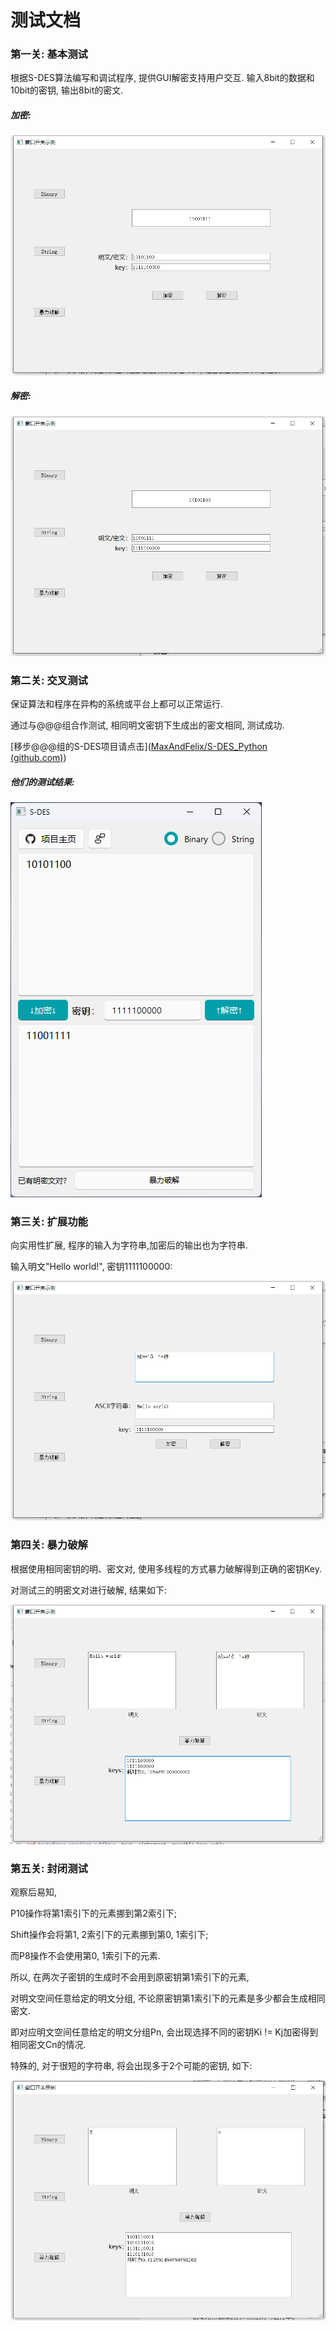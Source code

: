 # 测试文档

### 第一关: 基本测试

根据S-DES算法编写和调试程序, 提供GUI解密支持用户交互. 输入8bit的数据和10bit的密钥, 输出8bit的密文. 

##### 加密:

![S-DES/pngs/1_1.png at main · DeusExMachina2/S-DES (github.com)](https://github.com/DeusExMachina2/S-DES/blob/main/pngs/1_1.png)

##### 解密:

![S-DES/pngs/1_2.png at main · DeusExMachina2/S-DES (github.com)](https://github.com/DeusExMachina2/S-DES/blob/main/pngs/1_2.png)

### 第二关: 交叉测试

保证算法和程序在异构的系统或平台上都可以正常运行.

通过与@@@组合作测试, 相同明文密钥下生成出的密文相同, 测试成功.

[移步@@@组的S-DES项目请点击]([MaxAndFelix/S-DES_Python (github.com)](https://github.com/MaxAndFelix/S-DES_Python))

##### 他们的测试结果:

![S-DES/pngs/2.png at main · DeusExMachina2/S-DES (github.com)](https://github.com/DeusExMachina2/S-DES/blob/main/pngs/2.png)

### 第三关: 扩展功能

向实用性扩展, 程序的输入为字符串,加密后的输出也为字符串.

输入明文"Hello world!", 密钥1111100000:

![S-DES/pngs/3.png at main · DeusExMachina2/S-DES (github.com)](https://github.com/DeusExMachina2/S-DES/blob/main/pngs/3.png)

### 第四关: 暴力破解

根据使用相同密钥的明、密文对, 使用多线程的方式暴力破解得到正确的密钥Key.

对测试三的明密文对进行破解, 结果如下: 

![S-DES/pngs/4.png at main · DeusExMachina2/S-DES (github.com)](https://github.com/DeusExMachina2/S-DES/blob/main/pngs/4.png)

### 第五关: 封闭测试

观察后易知,

P10操作将第1索引下的元素挪到第2索引下;

Shift操作会将第1, 2索引下的元素挪到第0, 1索引下;

而P8操作不会使用第0, 1索引下的元素.

所以, 在两次子密钥的生成时不会用到原密钥第1索引下的元素,

对明文空间任意给定的明文分组, 不论原密钥第1索引下的元素是多少都会生成相同密文.

即对应明文空间任意给定的明文分组Pn, 会出现选择不同的密钥Ki != Kj加密得到相同密文Cn的情况.

特殊的, 对于很短的字符串, 将会出现多于2个可能的密钥, 如下:

![S-DES/pngs/5.png at main · DeusExMachina2/S-DES (github.com)](https://github.com/DeusExMachina2/S-DES/blob/main/pngs/5.png)